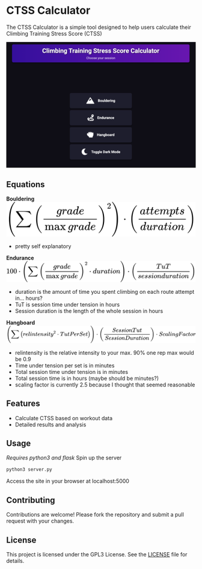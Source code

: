 # CTSS Calculator

The CTSS Calculator is a simple tool designed to help users calculate their Climbing Training Stress Score (CTSS)

![CTSS Calculator Preview](static/preview.png)

## Equations

**Bouldering**
![boulder formula](static/boulder.svg)
- pretty self explanatory

**Endurance**
![endurance formula](static/endurance.svg)
- duration is the amount of time you spent climbing on each route attempt in... hours?
- TuT is session time under tension in hours
- Session duration is the length of the whole session in hours

**Hangboard**
![hangboard formula](static/hangboard.svg)
- relintensity is the relative intensity to your max. 90% one rep max would be 0.9
- Time under tension per set is in minutes
- Total session time under tension is in minutes
- Total session time is in hours (maybe should be minutes?)
- scaling factor is currently 2.5 because I thought that seemed reasonable

## Features

- Calculate CTSS based on workout data
- Detailed results and analysis

## Usage

*Requires python3 and flask*
Spin up the server
```sh
python3 server.py
```

Access the site in your browser at localhost:5000

## Contributing

Contributions are welcome! Please fork the repository and submit a pull request with your changes.

## License

This project is licensed under the GPL3 License. See the [LICENSE](LICENSE) file for details.
